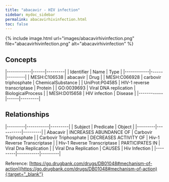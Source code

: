 ```yaml
---
title: "abacavir - HIV infection"
sidebar: mydoc_sidebar
permalink: abacavirhivinfection.html
toc: false 
---
```


{% include image.html url="images/abacavirhivinfection.png" file="abacavirhivinfection.png" alt="abacavirhivinfection" %}

## Concepts

|------------|------|---------|
| Identifier | Name | Type    |
|------------|------|---------|
| MESH:C106538 | abacavir | Drug |
| MESH:C066928 | carbovir triphosphate | ChemicalSubstance |
| UniProt:P04585 | HIV-1 reverse transcriptase | Protein |
| GO:0039693 | Viral DNA replication | BiologicalProcess |
| MESH:D015658 | HIV infection | Disease |
|------------|------|---------|

## Relationships

|---------|-----------|---------|
| Subject | Predicate | Object  |
|---------|-----------|---------|
| Abacavir | INCREASES ABUNDANCE OF | Carbovir Triphosphate |
| Carbovir Triphosphate | DECREASES ACTIVITY OF | Hiv-1 Reverse Transcriptase |
| Hiv-1 Reverse Transcriptase | PARTICIPATES IN | Viral Dna Replication |
| Viral Dna Replication | CAUSES | Hiv Infection |
|---------|-----------|---------|

Reference: [https://go.drugbank.com/drugs/DB01048#mechanism-of-action](https://go.drugbank.com/drugs/DB01048#mechanism-of-action){:target="_blank"}